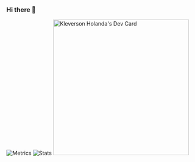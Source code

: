 ### Hi there 👋

<!--
**kleverson/kleverson** is a ✨ _special_ ✨ repository because its `README.md` (this file) appears on your GitHub profile.

Here are some ideas to get you started:

- 🔭 I’m currently working on ...
- 🌱 I’m currently learning ...
- 👯 I’m looking to collaborate on ...
- 🤔 I’m looking for help with ...
- 💬 Ask me about ...
- 📫 How to reach me: ...
- 😄 Pronouns: ...
- ⚡ Fun fact: ...
-->
![Metrics](https://metrics.lecoq.io/kleverson?template=classic&base.header=0&gists=1&lines=1&config.timezone=America%2FToronto)
![Stats](https://github-readme-stats.vercel.app/api/top-langs?username=kleverson&show_icons=true&locale=en&layout=compact&theme=chartreuse-dark)
<a href="https://app.daily.dev/klevs"><img src="https://api.daily.dev/devcards/v2/wZk224qGSomzrJ38Ini3v.png?r=4a9" width="356" alt="Kleverson Holanda's Dev Card"/></a>
